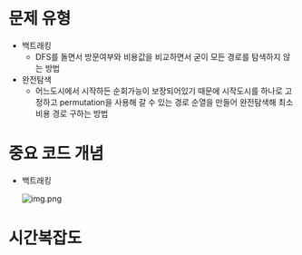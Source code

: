 # 문제 유형
- 백트래킹
  - DFS를 돌면서 방문여부와 비용값을 비교하면서 굳이 모든 경로를 탐색하지 않는 방법 
- 완전탐색
  - 어느도시에서 시작하든 순회가능이 보장되어있기 때문에 시작도시를 하나로 고정하고 permutation을 사용해 갈 수 있는 경로 순열을 만들어 완전탐색해 최소 비용 경로 구하는 방법

# 중요 코드 개념
- 백트래킹
  
  ![img.png](../../이미지/외판원순회2_1.png)

# 시간복잡도
